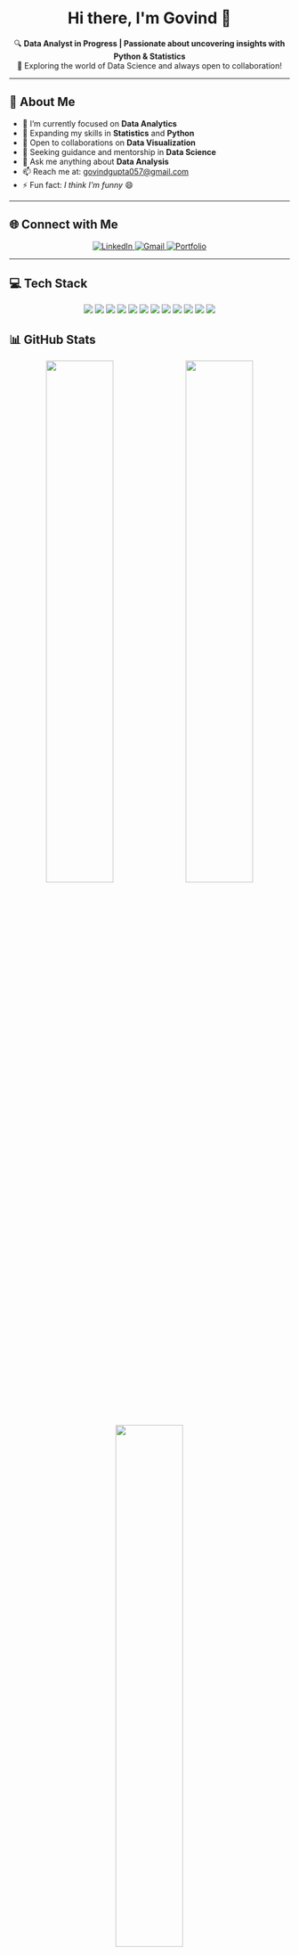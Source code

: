 <h1 align="center">Hi there, I'm Govind 👋</h1>

<p align="center">
🔍 <strong>Data Analyst in Progress | Passionate about uncovering insights with Python & Statistics</strong><br>
🌟 Exploring the world of Data Science and always open to collaboration!
</p>

---

## 💫 About Me
- 🔭 I’m currently focused on **Data Analytics**  
- 🌱 Expanding my skills in **Statistics** and **Python**  
- 👯 Open to collaborations on **Data Visualization**  
- 🤝 Seeking guidance and mentorship in **Data Science**  
- 💬 Ask me anything about **Data Analysis**  
- 📫 Reach me at: [govindgupta057@gmail.com](mailto:govindgupta057@gmail.com)  
- ⚡ Fun fact: *I think I’m funny* 😄

---

## 🌐 Connect with Me
<p align="center">
  <a href="https://linkedin.com/in/govindg1211" target="_blank">
    <img src="https://img.shields.io/badge/-LinkedIn-0A66C2?style=for-the-badge&logo=linkedin&logoColor=white" alt="LinkedIn"/>
  </a>
  <a href="mailto:govindgupta057@gmail.com" target="_blank">
    <img src="https://img.shields.io/badge/-Gmail-D14836?style=for-the-badge&logo=gmail&logoColor=white" alt="Gmail"/>
  </a>
  <a href="https://www.datascienceportfol.io/govindg1211" target="_blank">
    <img src="https://img.shields.io/badge/-Portfolio-4B8BBE?style=for-the-badge" alt="Portfolio"/>
  </a>
</p>

---

## 💻 Tech Stack

<p align="center"> <img src="https://img.shields.io/badge/C-00599C?style=for-the-badge&logo=c&logoColor=white" /> <img src="https://img.shields.io/badge/C++-00599C?style=for-the-badge&logo=c%2B%2B&logoColor=white" /> <img src="https://img.shields.io/badge/HTML5-E34F26?style=for-the-badge&logo=html5&logoColor=white" /> <img src="https://img.shields.io/badge/CSS3-1572B6?style=for-the-badge&logo=css3&logoColor=white" /> <img src="https://img.shields.io/badge/Bootstrap-7952B3?style=for-the-badge&logo=bootstrap&logoColor=white" /> <img src="https://img.shields.io/badge/Python-3776AB?style=for-the-badge&logo=python&logoColor=yellow" /> <img src="https://img.shields.io/badge/MySQL-4479A1?style=for-the-badge&logo=mysql&logoColor=white" /> <img src="https://img.shields.io/badge/NumPy-013243?style=for-the-badge&logo=numpy&logoColor=white" /> <img src="https://img.shields.io/badge/Pandas-150458?style=for-the-badge&logo=pandas&logoColor=white" /> <img src="https://img.shields.io/badge/Matplotlib-ffffff?style=for-the-badge&logo=matplotlib&logoColor=black" /> <img src="https://img.shields.io/badge/scikit--learn-F7931E?style=for-the-badge&logo=scikit-learn&logoColor=white" /> <img src="https://img.shields.io/badge/Power_BI-F2C811?style=for-the-badge&logo=powerbi&logoColor=black" /> </p>

## 📊 GitHub Stats

<div align="center">
  <img src="https://github-readme-stats.vercel.app/api?username=Govindg1211&theme=tokyonight&show_icons=true&hide_border=false&count_private=false" width="49%" />
  <img src="https://github-readme-streak-stats.herokuapp.com?user=Govindg1211&theme=tokyonight&hide_border=false" width="49%" />
  <br>
  <img src="https://github-readme-stats.vercel.app/api/top-langs/?username=Govindg1211&layout=compact&theme=tokyonight&hide_border=false" width="49%" />
</div>

---

## 🏆 GitHub Trophies


---


<p align="center">
  <img src="https://github-profile-trophy.vercel.app/?username=Govindg1211&theme=radical&no-frame=false&no-bg=true&margin-w=10" width="70%" />
</p>

---

## ✍️ Quote of the Day

<p align="center">
  <img src="https://quotes-github-readme.vercel.app/api?type=horizontal&theme=radical" width="60%" />
</p>

---

## 🔝 Top Contributions


<p align="center">
  <img src="https://github-contributor-stats.vercel.app/api?username=Govindg1211&limit=5&theme=radical&combine_all_yearly_contributions=true" width="60%" />
</p>

---
